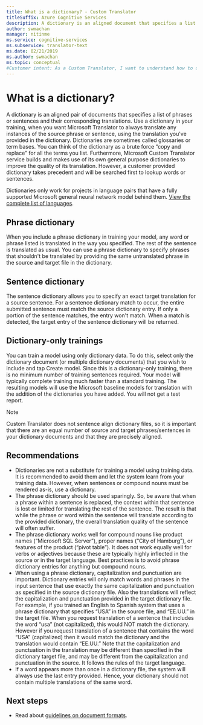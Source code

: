 ```yaml
---
title: What is a dictionary? - Custom Translator
titleSuffix: Azure Cognitive Services
description: A dictionary is an aligned document that specifies a list of phrases or sentences (and their translations) that you always want Microsoft Translator to translate the same way. Dictionaries are sometimes also called glossaries or term bases.
author: swmachan
manager: nitinme
ms.service: cognitive-services
ms.subservice: translator-text
ms.date: 02/21/2019
ms.author: swmachan
ms.topic: conceptual
#Customer intent: As a Custom Translator, I want to understand how to use a dictionary to build a custom translation model.
---
```


# What is a dictionary?

A dictionary is an aligned pair of documents that specifies a list of phrases or sentences and their corresponding translations. Use a dictionary in your training, when you want Microsoft Translator to always translate any instances of the source phrase or sentence, using the translation you've provided in the dictionary. Dictionaries are sometimes called glossaries or term bases. You can think of the dictionary as a brute force “copy and replace” for all the terms you list. Furthermore, Microsoft Custom Translator service builds and makes use of its own general purpose dictionaries to improve the quality of its translation. However, a customer provided dictionary takes precedent and will be searched first to lookup words or sentences.

Dictionaries only work for projects in language pairs that have a fully supported Microsoft general neural network model behind them. [View the complete list of languages](https://docs.microsoft.com/azure/cognitive-services/translator/language-support#customization).

## Phrase dictionary
When you include a phrase dictionary in training your model, any word or phrase listed is translated in the way you specified. The rest of the sentence is translated as usual. You can use a phrase dictionary to specify phrases that shouldn't be translated by providing the same untranslated phrase in the source and target file in the dictionary.

## Sentence dictionary
The sentence dictionary allows you to specify an exact target translation for a source sentence. For a sentence dictionary match to occur, the entire submitted sentence must match the source dictionary entry.  If only a portion of the sentence matches, the entry won't match.  When a match is detected, the target entry of the sentence dictionary will be returned.

## Dictionary-only trainings
You can train a model using only dictionary data. To do this, select only the dictionary document (or multiple dictionary documents) that you wish to include and tap Create model. Since this is a dictionary-only training, there is no minimum number of training sentences required. Your model will typically complete training much faster than a standard training.  The resulting models will use the Microsoft baseline models for translation with the addition of the dictionaries you have added.  You will not get a test report.

>[!Note]
>Custom Translator does not sentence align dictionary files, so it is important that there are an equal number of source and target phrases/sentences in your dictionary documents and that they are precisely aligned.

## Recommendations

- Dictionaries are not a substitute for training a model using training data. It is recommended to avoid them and let the system learn from your training data. However, when sentences or compound nouns must be rendered as-is, use a dictionary.
- The phrase dictionary should be used sparingly. So, be aware that when a phrase within a sentence is replaced, the context within that sentence is lost or limited for translating the rest of the sentence. The result is that while the phrase or word within the sentence will translate according to the provided dictionary, the overall translation quality of the sentence will often suffer.
- The phrase dictionary works well for compound nouns like product names (“Microsoft SQL Server”), proper names (“City of Hamburg”), or features of the product (“pivot table”). It does not work equally well for verbs or adjectives because these are typically highly inflected in the source or in the target language. Best practices is to avoid phrase dictionary entries for anything but compound nouns.
- When using a phrase dictionary, capitalization and punctuation are important. Dictionary entries will only match words and phrases in the input sentence that use exactly the same capitalization and punctuation as specified in the source dictionary file. Also the translations will reflect the capitalization and punctuation provided in the target dictionary file. For example, if you trained an English to Spanish system that uses a phrase dictionary that specifies “USA” in the source file, and “EE.UU.” in the target file. When you request translation of a sentence that includes the word “usa” (not capitalized), this would NOT match the dictionary. However if you request translation of a sentence that contains the word “USA” (capitalized) then it would match the dictionary and the translation would contain “EE.UU.” Note that the capitalization and punctuation in the translation may be different than specified in the dictionary target file, and may be different from the capitalization and punctuation in the source. It follows the rules of the target language.
- If a word appears more than once in a dictionary file, the system will always use the last entry provided. Hence, your dictionary should not contain multiple translations of the same word.

## Next steps

- Read about [guidelines on document formats](document-formats-naming-convention.md).
